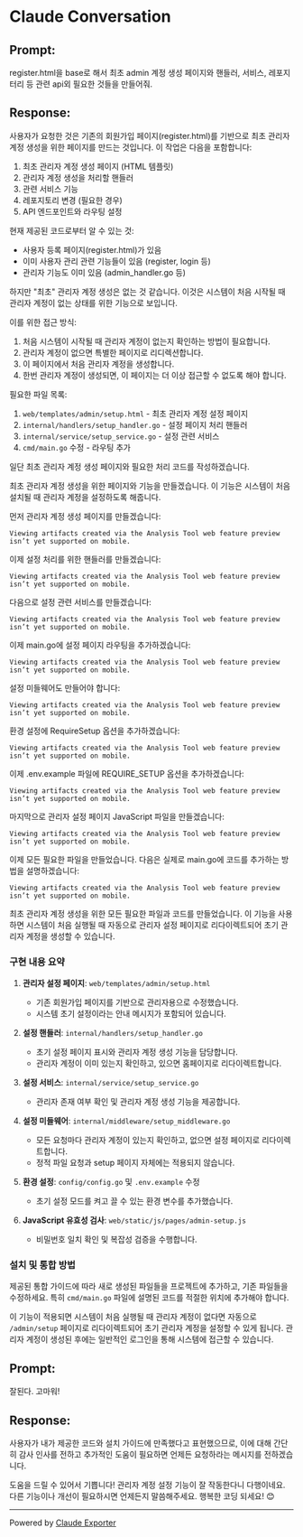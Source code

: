 # Claude Conversation

## Prompt:
register.html을 base로 해서 최초 admin 계정 생성 페이지와 핸들러, 서비스, 레포지터리 등 관련 api외 필요한 것들을 만들어줘.

## Response:

사용자가 요청한 것은 기존의 회원가입 페이지(register.html)를 기반으로 최초 관리자 계정 생성을 위한 페이지를 만드는 것입니다. 이 작업은 다음을 포함합니다:

1. 최초 관리자 계정 생성 페이지 (HTML 템플릿)
2. 관리자 계정 생성을 처리할 핸들러
3. 관련 서비스 기능
4. 레포지토리 변경 (필요한 경우)
5. API 엔드포인트와 라우팅 설정

현재 제공된 코드로부터 알 수 있는 것:
- 사용자 등록 페이지(register.html)가 있음
- 이미 사용자 관리 관련 기능들이 있음 (register, login 등)
- 관리자 기능도 이미 있음 (admin_handler.go 등)

하지만 "최초" 관리자 계정 생성은 없는 것 같습니다. 이것은 시스템이 처음 시작될 때 관리자 계정이 없는 상태를 위한 기능으로 보입니다.

이를 위한 접근 방식:

1. 처음 시스템이 시작될 때 관리자 계정이 없는지 확인하는 방법이 필요합니다.
2. 관리자 계정이 없으면 특별한 페이지로 리디렉션합니다.
3. 이 페이지에서 처음 관리자 계정을 생성합니다.
4. 한번 관리자 계정이 생성되면, 이 페이지는 더 이상 접근할 수 없도록 해야 합니다.

필요한 파일 목록:

1. `web/templates/admin/setup.html` - 최초 관리자 계정 설정 페이지
2. `internal/handlers/setup_handler.go` - 설정 페이지 처리 핸들러
3. `internal/service/setup_service.go` - 설정 관련 서비스
4. `cmd/main.go` 수정 - 라우팅 추가

일단 최초 관리자 계정 생성 페이지와 필요한 처리 코드를 작성하겠습니다.

최초 관리자 계정 생성을 위한 페이지와 기능을 만들겠습니다. 이 기능은 시스템이 처음 설치될 때 관리자 계정을 설정하도록 해줍니다.

먼저 관리자 계정 생성 페이지를 만들겠습니다:
```
Viewing artifacts created via the Analysis Tool web feature preview isn’t yet supported on mobile.
```



이제 설정 처리를 위한 핸들러를 만들겠습니다:
```
Viewing artifacts created via the Analysis Tool web feature preview isn’t yet supported on mobile.
```



다음으로 설정 관련 서비스를 만들겠습니다:
```
Viewing artifacts created via the Analysis Tool web feature preview isn’t yet supported on mobile.
```





이제 main.go에 설정 페이지 라우팅을 추가하겠습니다:
```
Viewing artifacts created via the Analysis Tool web feature preview isn’t yet supported on mobile.
```





설정 미들웨어도 만들어야 합니다:
```
Viewing artifacts created via the Analysis Tool web feature preview isn’t yet supported on mobile.
```







환경 설정에 RequireSetup 옵션을 추가하겠습니다:
```
Viewing artifacts created via the Analysis Tool web feature preview isn’t yet supported on mobile.
```









이제 .env.example 파일에 REQUIRE_SETUP 옵션을 추가하겠습니다:
```
Viewing artifacts created via the Analysis Tool web feature preview isn’t yet supported on mobile.
```








마지막으로 관리자 설정 페이지 JavaScript 파일을 만들겠습니다:
```
Viewing artifacts created via the Analysis Tool web feature preview isn’t yet supported on mobile.
```






이제 모든 필요한 파일을 만들었습니다. 다음은 실제로 main.go에 코드를 추가하는 방법을 설명하겠습니다:
```
Viewing artifacts created via the Analysis Tool web feature preview isn’t yet supported on mobile.
```



최초 관리자 계정 생성을 위한 모든 필요한 파일과 코드를 만들었습니다. 이 기능을 사용하면 시스템이 처음 실행될 때 자동으로 관리자 설정 페이지로 리다이렉트되어 초기 관리자 계정을 생성할 수 있습니다.

### 구현 내용 요약

1. **관리자 설정 페이지**: `web/templates/admin/setup.html`
   - 기존 회원가입 페이지를 기반으로 관리자용으로 수정했습니다.
   - 시스템 초기 설정이라는 안내 메시지가 포함되어 있습니다.

2. **설정 핸들러**: `internal/handlers/setup_handler.go`
   - 초기 설정 페이지 표시와 관리자 계정 생성 기능을 담당합니다.
   - 관리자 계정이 이미 있는지 확인하고, 있으면 홈페이지로 리다이렉트합니다.

3. **설정 서비스**: `internal/service/setup_service.go`
   - 관리자 존재 여부 확인 및 관리자 계정 생성 기능을 제공합니다.

4. **설정 미들웨어**: `internal/middleware/setup_middleware.go`
   - 모든 요청마다 관리자 계정이 있는지 확인하고, 없으면 설정 페이지로 리다이렉트합니다.
   - 정적 파일 요청과 setup 페이지 자체에는 적용되지 않습니다.

5. **환경 설정**: `config/config.go` 및 `.env.example` 수정
   - 초기 설정 모드를 켜고 끌 수 있는 환경 변수를 추가했습니다.

6. **JavaScript 유효성 검사**: `web/static/js/pages/admin-setup.js`
   - 비밀번호 일치 확인 및 복잡성 검증을 수행합니다.

### 설치 및 통합 방법

제공된 통합 가이드에 따라 새로 생성된 파일들을 프로젝트에 추가하고, 기존 파일들을 수정하세요. 특히 `cmd/main.go` 파일에 설명된 코드를 적절한 위치에 추가해야 합니다.

이 기능이 적용되면 시스템이 처음 실행될 때 관리자 계정이 없다면 자동으로 `/admin/setup` 페이지로 리다이렉트되어 초기 관리자 계정을 설정할 수 있게 됩니다. 관리자 계정이 생성된 후에는 일반적인 로그인을 통해 시스템에 접근할 수 있습니다.

## Prompt:
잘된다. 고마워!

## Response:

사용자가 내가 제공한 코드와 설치 가이드에 만족했다고 표현했으므로, 이에 대해 간단히 감사 인사를 전하고 추가적인 도움이 필요하면 언제든 요청하라는 메시지를 전하겠습니다.

도움을 드릴 수 있어서 기쁩니다! 관리자 계정 설정 기능이 잘 작동한다니 다행이네요. 다른 기능이나 개선이 필요하시면 언제든지 말씀해주세요. 행복한 코딩 되세요! 😊



---
Powered by [Claude Exporter](https://www.claudexporter.com)